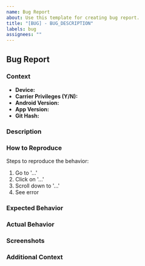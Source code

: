 ```yaml
---
name: Bug Report
about: Use this template for creating bug report.
title: "[BUG] - BUG_DESCRIPTION"
labels: bug
assignees: ""
---
```


## Bug Report

### Context
- **Device:**
- **Carrier Privileges (Y/N):**
- **Android Version:**
- **App Version:**
- **Git Hash:**

### Description
<!-- A clear and concise description of what the bug is. -->

### How to Reproduce
Steps to reproduce the behavior:
1. Go to '...'
2. Click on '...'
3. Scroll down to '...'
4. See error

### Expected Behavior
<!-- A clear and concise description of what you expected to happen. -->

### Actual Behavior
<!-- A clear and concise description of what actually happens. -->

### Screenshots
<!-- If applicable, add screenshots to help explain your problem. -->

### Additional Context
<!-- Add any other context about the problem here. -->
